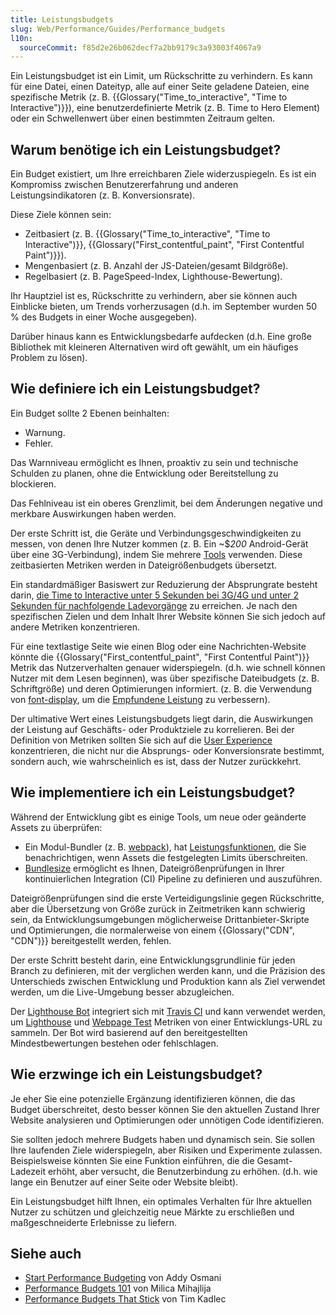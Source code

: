 ```yaml
---
title: Leistungsbudgets
slug: Web/Performance/Guides/Performance_budgets
l10n:
  sourceCommit: f85d2e26b062decf7a2bb9179c3a93003f4067a9
---
```


Ein Leistungsbudget ist ein Limit, um Rückschritte zu verhindern. Es kann für eine Datei, einen Dateityp, alle auf einer Seite geladene Dateien, eine spezifische Metrik (z. B. {{Glossary("Time_to_interactive", "Time to Interactive")}}), eine benutzerdefinierte Metrik (z. B. Time to Hero Element) oder ein Schwellenwert über einen bestimmten Zeitraum gelten.

## Warum benötige ich ein Leistungsbudget?

Ein Budget existiert, um Ihre erreichbaren Ziele widerzuspiegeln. Es ist ein Kompromiss zwischen Benutzererfahrung und anderen Leistungsindikatoren (z. B. Konversionsrate).

Diese Ziele können sein:

- Zeitbasiert (z. B. {{Glossary("Time_to_interactive", "Time to Interactive")}}, {{Glossary("First_contentful_paint", "First Contentful Paint")}}).
- Mengenbasiert (z. B. Anzahl der JS-Dateien/gesamt Bildgröße).
- Regelbasiert (z. B. PageSpeed-Index, Lighthouse-Bewertung).

Ihr Hauptziel ist es, Rückschritte zu verhindern, aber sie können auch Einblicke bieten, um Trends vorherzusagen (d.h. im September wurden 50 % des Budgets in einer Woche ausgegeben).

Darüber hinaus kann es Entwicklungsbedarfe aufdecken (d.h. Eine große Bibliothek mit kleineren Alternativen wird oft gewählt, um ein häufiges Problem zu lösen).

## Wie definiere ich ein Leistungsbudget?

Ein Budget sollte 2 Ebenen beinhalten:

- Warnung.
- Fehler.

Das Warnniveau ermöglicht es Ihnen, proaktiv zu sein und technische Schulden zu planen, ohne die Entwicklung oder Bereitstellung zu blockieren.

Das Fehlniveau ist ein oberes Grenzlimit, bei dem Änderungen negative und merkbare Auswirkungen haben werden.

Der erste Schritt ist, die Geräte und Verbindungsgeschwindigkeiten zu messen, von denen Ihre Nutzer kommen (z. B. Ein \~$_200_ Android-Gerät über eine 3G-Verbindung), indem Sie mehrere [Tools](/de/docs/Learn_web_development/Extensions/Performance/Best_practices) verwenden. Diese zeitbasierten Metriken werden in Dateigrößenbudgets übersetzt.

Ein standardmäßiger Basiswert zur Reduzierung der Absprungrate besteht darin, [die Time to Interactive unter 5 Sekunden bei 3G/4G und unter 2 Sekunden für nachfolgende Ladevorgänge](https://infrequently.org/2017/10/can-you-afford-it-real-world-web-performance-budgets/) zu erreichen. Je nach den spezifischen Zielen und dem Inhalt Ihrer Website können Sie sich jedoch auf andere Metriken konzentrieren.

Für eine textlastige Seite wie einen Blog oder eine Nachrichten-Website könnte die {{Glossary("First_contentful_paint", "First Contentful Paint")}} Metrik das Nutzerverhalten genauer widerspiegeln. (d.h. wie schnell können Nutzer mit dem Lesen beginnen), was über spezifische Dateibudgets (z. B. Schriftgröße) und deren Optimierungen informiert. (z. B. die Verwendung von [font-display](/de/docs/Web/CSS/@font-face/font-display), um die [Empfundene Leistung](/de/docs/Learn_web_development/Extensions/Performance/Perceived_performance) zu verbessern).

Der ultimative Wert eines Leistungsbudgets liegt darin, die Auswirkungen der Leistung auf Geschäfts- oder Produktziele zu korrelieren. Bei der Definition von Metriken sollten Sie sich auf die [User Experience](https://extensionworkshop.com/documentation/develop/user-experience-best-practices/) konzentrieren, die nicht nur die Absprungs- oder Konversionsrate bestimmt, sondern auch, wie wahrscheinlich es ist, dass der Nutzer zurückkehrt.

## Wie implementiere ich ein Leistungsbudget?

Während der Entwicklung gibt es einige Tools, um neue oder geänderte Assets zu überprüfen:

- Ein Modul-Bundler (z. B. [webpack](https://webpack.js.org/)), hat [Leistungsfunktionen](https://webpack.js.org/configuration/performance/), die Sie benachrichtigen, wenn Assets die festgelegten Limits überschreiten.
- [Bundlesize](https://github.com/siddharthkp/bundlesize) ermöglicht es Ihnen, Dateigrößenprüfungen in Ihrer kontinuierlichen Integration (CI) Pipeline zu definieren und auszuführen.

Dateigrößenprüfungen sind die erste Verteidigungslinie gegen Rückschritte, aber die Übersetzung von Größe zurück in Zeitmetriken kann schwierig sein, da Entwicklungsumgebungen möglicherweise Drittanbieter-Skripte und Optimierungen, die normalerweise von einem {{Glossary("CDN", "CDN")}} bereitgestellt werden, fehlen.

Der erste Schritt besteht darin, eine Entwicklungsgrundlinie für jeden Branch zu definieren, mit der verglichen werden kann, und die Präzision des Unterschieds zwischen Entwicklung und Produktion kann als Ziel verwendet werden, um die Live-Umgebung besser abzugleichen.

Der [Lighthouse Bot](https://github.com/GoogleChromeLabs/lighthousebot) integriert sich mit [Travis CI](https://www.travis-ci.com/) und kann verwendet werden, um [Lighthouse](https://developer.chrome.com/docs/lighthouse/overview/) und [Webpage Test](https://www.webpagetest.org/) Metriken von einer Entwicklungs-URL zu sammeln. Der Bot wird basierend auf den bereitgestellten Mindestbewertungen bestehen oder fehlschlagen.

## Wie erzwinge ich ein Leistungsbudget?

Je eher Sie eine potenzielle Ergänzung identifizieren können, die das Budget überschreitet, desto besser können Sie den aktuellen Zustand Ihrer Website analysieren und Optimierungen oder unnötigen Code identifizieren.

Sie sollten jedoch mehrere Budgets haben und dynamisch sein. Sie sollen Ihre laufenden Ziele widerspiegeln, aber Risiken und Experimente zulassen. Beispielsweise könnten Sie eine Funktion einführen, die die Gesamt-Ladezeit erhöht, aber versucht, die Benutzerbindung zu erhöhen. (d.h. wie lange ein Benutzer auf einer Seite oder Website bleibt).

Ein Leistungsbudget hilft Ihnen, ein optimales Verhalten für Ihre aktuellen Nutzer zu schützen und gleichzeitig neue Märkte zu erschließen und maßgeschneiderte Erlebnisse zu liefern.

## Siehe auch

- [Start Performance Budgeting](https://addyosmani.com/blog/performance-budgets/) von Addy Osmani
- [Performance Budgets 101](https://web.dev/articles/performance-budgets-101) von Milica Mihajlija
- [Performance Budgets That Stick](https://timkadlec.com/remembers/2019-03-07-performance-budgets-that-stick/) von Tim Kadlec
